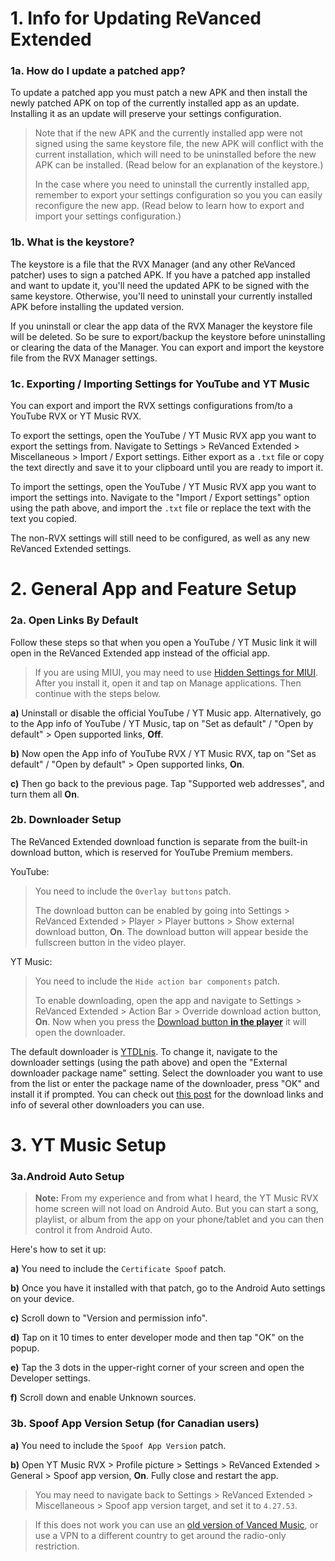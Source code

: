 # **1. Info for Updating ReVanced Extended**

### **1a. How do I update a patched app?**

To update a patched app you must patch a new APK and then install the newly patched APK on top of the currently installed app as an update. Installing it as an update will preserve your settings configuration. 

> Note that if the new APK and the currently installed app were not signed using the same keystore file, the new APK will conflict with the current installation, which will need to be uninstalled before the new APK can be installed. (Read below for an explanation of the keystore.)
> 
> In the case where you need to uninstall the currently installed app, remember to export your settings configuration so you you can easily reconfigure the new app. (Read below to learn how to export and import your settings configuration.)



### **1b. What is the keystore?**

The keystore is a file that the RVX Manager (and any other ReVanced patcher) uses to sign a patched APK. If you have a patched app installed and want to update it, you'll need the updated APK to be signed with the same keystore. Otherwise, you'll need to uninstall your currently installed APK before installing the updated version.

If you uninstall or clear the app data of the RVX Manager the keystore file will be deleted. So be sure to export/backup the keystore before uninstalling or clearing the data of the Manager. You can export and import the keystore file from the RVX Manager settings.



### **1c. Exporting / Importing Settings for YouTube and YT Music**

You can export and import the RVX settings configurations from/to a YouTube RVX or YT Music RVX.

To export the settings, open the YouTube / YT Music RVX app you want to export the settings from. Navigate to Settings > ReVanced Extended > Miscellaneous > Import / Export settings. Either export as a `.txt` file or copy the text directly and save it to your clipboard until you are ready to import it.

To import the settings, open the YouTube / YT Music RVX app you want to import the settings into. Navigate to the "Import / Export settings" option using the path above, and import the `.txt` file or replace the text with the text you copied.

The non-RVX settings will still need to be configured, as well as any new ReVanced Extended settings.




# **2. General App and Feature Setup**

### **2a. Open Links By Default**

Follow these steps so that when you open a YouTube / YT Music link it will open in the ReVanced Extended app instead of the official app.

> If you are using MIUI, you may need to use [Hidden Settings for MIUI](https://play.google.com/store/apps/details?id=com.ceyhan.sets). After you install it, open it and tap on Manage applications. Then continue with the steps below.

**a)** Uninstall or disable the official YouTube / YT Music app. Alternatively, go to the App info of YouTube / YT Music, tap on "Set as default" / "Open by default" > Open supported links, **Off**.

**b)** Now open the App info of YouTube RVX / YT Music RVX, tap on "Set as default" / "Open by default" > Open supported links, **On**.

**c)** Then go back to the previous page. Tap "Supported web addresses", and turn them all **On**.



### **2b. Downloader Setup**

The ReVanced Extended download function is separate from the built-in download button, which is reserved for YouTube Premium members.

YouTube:
> You need to include the `Overlay buttons` patch.
>
> The download button can be enabled by going into Settings > ReVanced Extended > Player > Player buttons > Show external download button, **On**. The download button will appear beside the fullscreen button in the video player.

YT Music:
> You need to include the `Hide action bar components` patch.
>
> To enable downloading, open the app and navigate to Settings > ReVanced Extended > Action Bar > Override download action button, **On**. Now when you press the [Download button **in the player**](https://imgur.com/a/phjYvbe) it will open the downloader.

The default downloader is [YTDLnis](https://github.com/deniscerri/ytdlnis/releases/latest). To change it, navigate to the downloader settings (using the path above) and open the "External downloader package name" setting. Select the downloader you want to use from the list or enter the package name of the downloader, press "OK" and install it if prompted. You can check out [this post](https://www.reddit.com/r/revancedapp/comments/xft8vq) for the download links and info of several other downloaders you can use. 




# **3. YT Music Setup**

### **3a.Android Auto Setup**

> **Note:** From my experience and from what I heard, the YT Music RVX home screen will not load on Android Auto. But you can start a song, playlist, or album from the app on your phone/tablet and you can then control it from Android Auto.

Here's how to set it up:

**a)** You need to include the `Certificate Spoof` patch.

**b)** Once you have it installed with that patch, go to the Android Auto settings on your device.

**c)** Scroll down to "Version and permission info".

**d)** Tap on it 10 times to enter developer mode and then tap "OK" on the popup.

**e)** Tap the 3 dots in the upper-right corner of your screen and open the Developer settings.

**f)** Scroll down and enable Unknown sources.



### **3b. Spoof App Version Setup (for Canadian users)**

**a)** You need to include the `Spoof App Version` patch.

**b)** Open YT Music RVX > Profile picture > Settings > ReVanced Extended > General > Spoof app version, **On**. Fully close and restart the app.

> You may need to navigate back to Settings > ReVanced Extended > Miscellaneous > Spoof app version target, and set it to `4.27.53`.

> If this does not work you can use an [old version of Vanced Music](https://www.apkmirror.com/apk/team-vanced/vanced-youtube-music/vanced-youtube-music-4-27-50-release/vanced-youtube-music-4-27-50-android-apk-download/), or use a VPN to a different country to get around the radio-only restriction.